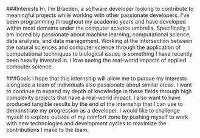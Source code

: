 ###Interests
Hi, I’m Braeden, a software developer looking to contribute to meaningful projects while working with other passionate developers. I’ve been programming throughout my academic years and have developed within most domains under the computer science umbrella. Specifically, I am incredibly passionate about machine learning, computational science, data analysis, and data management. Working at the intersection between the natural sciences and computer science through the application of computational techniques to biological issues is something I have recently been heavily invested in. I love seeing the real-world impacts of applied computer science. 

###Goals
I hope that this internship will allow me to pursue my interests alongside a team of individuals also passionate about similar areas. I want to continue to expand my depth of knowledge in these fields through high complexity projects that have a real-world impact. I also want to have produced tangible results by the end of the internship that I can use to demonstrate my progression as a developer. I would like to challenge myself to explore outside of my comfort zone by pushing myself to work with new technologies and development cycles to maximize the contributions I make to the team. 
